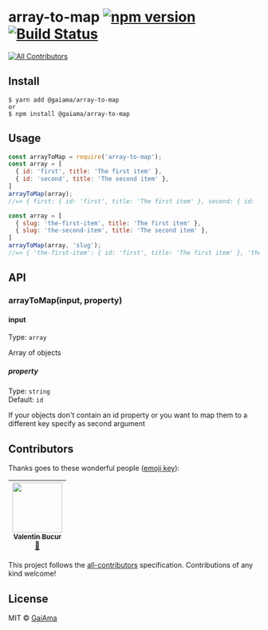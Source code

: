# array-to-map [![npm version](https://badge.fury.io/js/%40gaiama%2Farray-to-map.svg)](https://badge.fury.io/js/%40gaiama%2Farray-to-map) [![Build Status](https://travis-ci.org/GaiAma/array-to-map.svg?branch=master)](https://travis-ci.org/GaiAma/array-to-map)
[![All Contributors](https://img.shields.io/badge/all_contributors-1-orange.svg?style=flat-square)](#contributors)


## Install

```
$ yarn add @gaiama/array-to-map
or
$ npm install @gaiama/array-to-map
```


## Usage

```js
const arrayToMap = require('array-to-map');
const array = [
  { id: 'first', title: 'The first item' },
  { id: 'second', title: 'The second item' },
]
arrayToMap(array);
//=> { first: { id: 'first', title: 'The first item' }, second: { id: 'second', title: 'The second item' } }

const array = [
  { slug: 'the-first-item', title: 'The first item' },
  { slug: 'the-second-item', title: 'The second item' },
]
arrayToMap(array, 'slug');
//=> { 'the-first-item': { id: 'first', title: 'The first item' }, 'the-second-item': { id: 'second', title: 'The second item' } }
```


## API

### arrayToMap(input, property)

#### input

Type: `array`

Array of objects

##### property

Type: `string`<br>
Default: `id`

If your objects don't contain an id property or you want to map them to a different key specify as second argument

## Contributors

Thanks goes to these wonderful people ([emoji key](https://github.com/kentcdodds/all-contributors#emoji-key)):

<!-- ALL-CONTRIBUTORS-LIST:START - Do not remove or modify this section -->
<!-- prettier-ignore -->
| [<img src="https://avatars0.githubusercontent.com/u/3068958?v=4" width="100px;"/><br /><sub><b>Valentin Bucur</b></sub>](https://github.com/raven78)<br />[📖](https://github.com/GaiAma/array-to-map/commits?author=raven78 "Documentation") |
| :---: |
<!-- ALL-CONTRIBUTORS-LIST:END -->

This project follows the [all-contributors](https://github.com/kentcdodds/all-contributors) specification. Contributions of any kind welcome!

## License

MIT © [GaiAma](https://github.com/GaiAma)